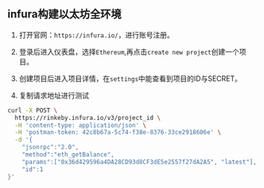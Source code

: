 ## infura构建以太坊全环境

1. 打开官网：`https://infura.io/`，进行账号注册。

2. 登录后进入仪表盘，选择`Ethereum`,再点击`create new project`创建一个项目。

3. 创建项目后进入项目详情，在`settings`中能查看到项目的ID与SECRET。

4. 复制请求地址进行测试
```sh
curl -X POST \
  https://rinkeby.infura.io/v3/project_id \
  -H 'content-type: application/json' \
  -H 'postman-token: 42c8b67a-5c74-f38e-8376-33ce2918606e' \
  -d '{
	"jsonrpc":"2.0",
	"method":"eth_getBalance",
	"params":["0x36d429596a4DA28CD93d8CF3dE5e2557f27dA2A5", "latest"],
	"id":1
}'
```